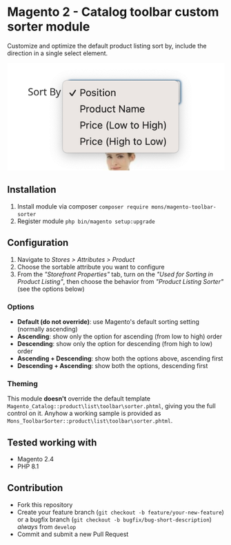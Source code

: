 # Magento 2 - Catalog toolbar custom sorter module

Customize and optimize the default product listing sort by, include the direction in a single select element.

![sort by screenshot](docs/assets/sort-by-screenshot-open.png)

## Installation

1. Install module via composer `composer require mons/magento-toolbar-sorter`
2. Register module `php bin/magento setup:upgrade`

## Configuration

1. Navigate to _Stores > Attributes > Product_
2. Choose the sortable attribute you want to configure
3. From the _"Storefront Properties"_ tab, turn on the _"Used for Sorting in Product Listing"_, then choose the behavior from _"Product Listing Sorter"_ (see the options below)

### Options

* __Default (do not override)__: use Magento's default sorting setting (normally ascending)
* __Ascending__: show only the option for ascending (from low to high) order
* __Descending__: show only the option for descending (from high to low) order
* __Ascending + Descending__: show both the options above, ascending first
* __Descending + Ascending__: show both the options, descending first

### Theming

This module __doesn't__ override the default template `Magento_Catalog::product\list\toolbar\sorter.phtml`, giving you the full control on it.
Anyhow a working sample is provided as `Mons_ToolbarSorter::product\list\toolbar\sorter.phtml`.

## Tested working with

* Magento 2.4
* PHP 8.1

## Contribution

* Fork this repository
* Create your feature branch (`git checkout -b feature/your-new-feature`) or a bugfix branch (`git checkout -b bugfix/bug-short-description`) *always* from `develop`
* Commit and submit a new Pull Request
